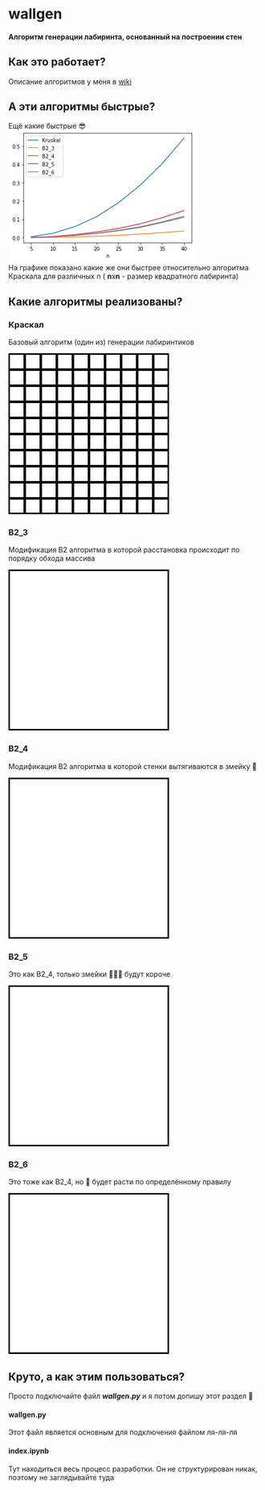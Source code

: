 # wallgen
#### Алгоритм генерации лабиринта, основанный на построении стен

## Как это работает?
Описание алгоритмов у меня в [wiki](https://github.com/usermage/wallgen/wiki)

## А эти алгоритмы быстрые?
Ещё какие быстрые :sunglasses:     
[!["Время работает на нас"](read_readme/time.png)](#)    
На графике показано какие же они быстрее относительно алгоритма Краскала для различных n ( **n**x**n** - размер квадратного лабиринта)

## Какие алгоритмы реализованы?
### Краскал
Базовый алгоритм (один из) генерации лабиринтиков

[!["Здесь могла быть ваша реклама"](read_readme/Kruskal.gif)](#)

### B2_3
Модификация B2 алгоритма в которой расстановка происходит по порядку обхода массива

[!["Здесь могла быть ваша реклама"](read_readme/B2_3.gif)](#)

### B2_4
Модификация B2 алгоритма в которой стенки вытягиваются в змейку :snake:

[!["Здесь могла быть ваша реклама"](read_readme/B2_4.gif)](#)

### B2_5
Это как B2_4, только змейки :snake::snake::snake: будут короче

[!["Здесь могла быть ваша реклама"](read_readme/B2_5.gif)](#)

### B2_6
Это тоже как B2_4, но :snake: будет расти по определённому правилу

[!["Здесь могла быть ваша реклама"](read_readme/B2_6.gif)](#)

## Круто, а как этим пользоваться?
Просто подключайте файл ***wallgen.py*** и я потом допишу этот раздел :see_no_evil:
#### wallgen.py
Этот файл является основным для подключения файлом ля-ля-ля
#### index.ipynb
Тут находиться весь процесс разработки. Он не структурирован никак, поэтому не заглядывайте туда
